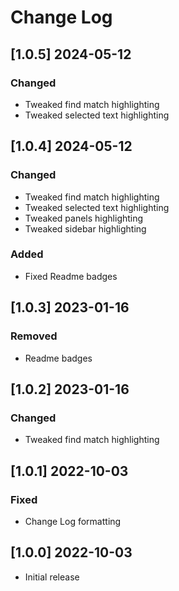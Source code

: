 # Change Log
<!--
### [1.0.0]
### Added
### Changed
### Deprecated
### Removed
### Fixed
### Security
### Updated
-->

<!-- ## [v-inc] ${YEAR4}-${MONTHNUMBER}-${DATE} -->

## [1.0.5] 2024-05-12
### Changed
- Tweaked find match highlighting
- Tweaked selected text highlighting

## [1.0.4] 2024-05-12
### Changed
- Tweaked find match highlighting
- Tweaked selected text highlighting
- Tweaked panels highlighting
- Tweaked sidebar highlighting

### Added
- Fixed Readme badges

## [1.0.3] 2023-01-16
### Removed
- Readme badges

## [1.0.2] 2023-01-16
### Changed
- Tweaked find match highlighting

## [1.0.1] 2022-10-03
### Fixed
- Change Log formatting

## [1.0.0] 2022-10-03
- Initial release
